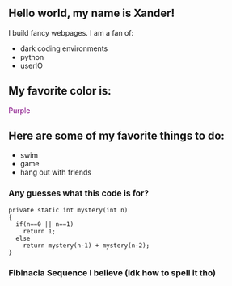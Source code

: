## Hello world, my name is Xander!

I build fancy webpages. I am a fan of:
* dark coding environments
* python
* userIO

## My favorite color is:
<span style="color:purple">Purple</span>

## Here are some of my favorite things to do:
* swim
* game
* hang out with friends

### Any guesses what this code is for?
```
private static int mystery(int n)
{
  if(n==0 || n==1)
    return 1;
  else
    return mystery(n-1) + mystery(n-2);
}
```
### Fibinacia Sequence I believe (idk how to spell it tho)